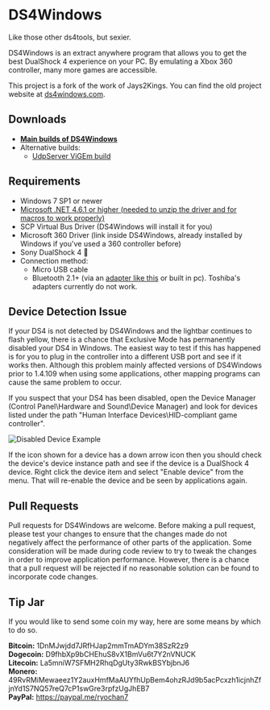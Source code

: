 # DS4Windows

Like those other ds4tools, but sexier.

DS4Windows is an extract anywhere program that allows you to get the best
DualShock 4 experience on your PC. By emulating a Xbox 360 controller, many
more games are accessible.

This project is a fork of the work of Jays2Kings. You can find the old project
website at [ds4windows.com](http://ds4windows.com).

## Downloads

- **[Main builds of DS4Windows](https://github.com/Ryochan7/DS4Windows/releases)**
- Alternative builds:
  - [UdpServer ViGEm build](http://ryochan7.xyz/ds4windows/test/DS4Windows_1.5.4_ViGEm_UdpServer_x64.zip)

## Requirements

- Windows 7 SP1 or newer
- [Microsoft .NET 4.6.1 or higher (needed to unzip the driver and for macros to
work properly)](https://www.microsoft.com/en-us/download/details.aspx?id=49982)
- SCP Virtual Bus Driver (DS4Windows will install it for you)
- Microsoft 360 Driver (link inside DS4Windows, already installed by Windows if
you've used a 360 controller before)
- Sony DualShock 4 🤔
- Connection method:
  - Micro USB cable
  - Bluetooth 2.1+ (via an
  [adapter like this](https://www.newegg.com/Product/Product.aspx?Item=N82E16833166126)
  or built in pc). Toshiba's adapters currently do not work.

## Device Detection Issue

If your DS4 is not detected by DS4Windows and the lightbar continues to
flash yellow, there is a chance that Exclusive Mode has permanently
disabled your DS4 in Windows. The easiest way to test if this has happened is
for you to plug in the controller into a different USB port and see if it
works then. Although this problem mainly affected versions of
DS4Windows prior to 1.4.109 when using some applications, other mapping
programs can cause the same problem to occur.

If you suspect that your DS4 has been disabled, open the Device Manager
(Control Panel\Hardware and Sound\Device Manager) and look for devices listed
under the path "Human Interface Devices\HID-compliant game controller".

![Disabled Device Example](https://i.imgur.com/KI3QX2i.png)

If the icon shown for a device has a down arrow icon then you should
check the device's device instance path and see if the device is a
DualShock 4 device. Right click the device item and select "Enable device"
from the menu. That will re-enable the device and be seen by applications
again.

## Pull Requests

Pull requests for DS4Windows are welcome. Before making a pull request, please
test your changes to ensure that the changes made do not negatively affect
the performance of other parts of the application. Some consideration will
be made during code review to try to tweak the changes in order to improve
application performance. However, there is a chance that a pull request will be
rejected if no reasonable solution can be found to incorporate code changes.

## Tip Jar

If you would like to send some coin my way, here are some means by
which to do so.

**Bitcoin:** 1DnMJwjdd7JRfHJap2mmTmADYm38SzR2z9  
**Dogecoin:** D9fhbXp9bCHEhuS8vX1BmVu6t7Y2nVNUCK  
**Litecoin:** La5mniW7SFMH2RhqDgUty3RwkBSYbjbnJ6  
**Monero:** 49RvRMiMewaeez1Y2auxHmfMaAUYfhUpBem4ohzRJd9b5acPcxzh1icjnhZfjnYd1S7NQ57reQ7cP1swGre3rpfzUgJhEB7  
**PayPal:** https://paypal.me/ryochan7
